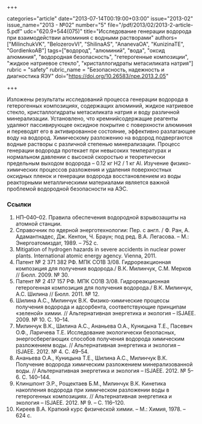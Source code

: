 +++

categories="article"
date="2013-07-14T00:19:00+03:00"
issue="2013-02"
issue_name="2013 - №02"
number="5"
file="/pdf/2013/02/2013-2-article-5.pdf"
udc="620.9+544(075)"
title="Исследование генерации водорода при взаимодействии алюминия с водными растворами"
authors=["MilinchukVK", "BelozerovVI", "ShilinaAS", "AnanevaOA", "KunizinaTE", "GordienkoAB"]
tags=["водород", "алюминий", "вода", "оксид алюминия", "водородная безопасность", "гетерогенные композиции", "жидкое натриевое стекло", "кристаллогидраты метасиликата натрия"]
rubric = "safety"
rubric_name = "Безопасность, надежность и диагностика ЯЭУ"
doi="https://doi.org/10.26583/npe.2013.2.05"

+++

Изложены результаты исследований процесса генерации водорода в гетерогенных композициях, содержащих алюминий, жидкое натриевое стекло, кристаллогидраты метасиликата натрия и воду различной минерализации. Установлено, что кремнийсодержащие реагенты удаляют пассивирующее оксидное покрытие с поверхности алюминия и переводят его в активированное состояние, эффективно разлагающее воду на водород. Химическому разложению на водород подвергаются водные растворы с различной степенью минерализации. Процесс генерации водорода протекает при невысоких температурах и нормальном давлении с высокой скоростью и теоретически предельным выходом водорода – 0.12 кг Н2 / 1 кг Аl. Изучение физико-химических процессов разложения и удаления поверхностных оксидных пленок и генерации водорода восстановлением из воды реакторными металлическими материалами является важной проблемой водородной безопасности на АЭС.

### Ссылки

1. НП–040–02. Правила обеспечения водородной взрывозащиты на атомной станции.
2. Справочник по ядерной энерготехнологии: Пер. с англ. / Ф. Ран, А. Адамантнадес, Дж. Кентон, Ч. Браун; под ред. В.А. Легасова. – М.: Энергоатомиздат, 1989. – 752 с.
3. Mitigation of hydrogen hazards in severe accidents in nuclear power plants. International atomic energy agency. Vienna, 2011.
4. Патент № 2 371 382 РФ. МПК СО1В 3/08. Гидрореакционная композиция для получения водорода./ В.К. Милинчук, С.М. Мерков // Бюлл. 2009. № 30.
5. Патент № 2 417 157 РФ. МПК СО1В 3/08. Гидрореакционная гетерогенная композиция для получения водорода./ В.К. Милинчук, А.С. Шилина // Бюлл. 2011. № 12.
6. Шилина А.С., Милинчук В.К. Физико-химические процессы получения водорода и адсорбента, соответствующие принципам «зеленой» химии. // Альтернативная энергетика и экология – ISJAEE. 2009. № 10. С. 10–14.
7. Милинчук В.К., Шилина А.С., Ананьева О.А., Куницына Т.Е., Пасевич О.Ф., Ларичева Т.Е. Исследование экологически безопасных, энергосберегающих способов получения водорода химическим разложением воды. // Альтернативная энергетика и экология – ISJAEE. 2012. № 4. С. 49–54.
8. Ананьева О.А., Куницына Т.Е., Шилина А.С., Милинчук В.К. Получение водорода химическим разложением минерализованной воды. // Альтернативная энергетика и экология – ISJAEE. 2012. № 5–6. С. 140–144.
9. Клиншпонт Э.Р., Рощектаев Б.М., Милинчук В.К. Кинетика накопления водорода при химическом разложении воды в гетерогенных композициях. // Альтернативная энергетика и экология – ISJAEE. 2012. № 9. – С. 116–120.
10. Киреев В.А. Краткий курс физической химии. – М.: Химия, 1978. – 624 с.